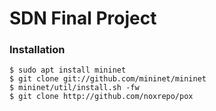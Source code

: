# SDN Final Project

### Installation
```
$ sudo apt install mininet
$ git clone git://github.com/mininet/mininet
$ mininet/util/install.sh -fw
$ git clone http://github.com/noxrepo/pox
```
